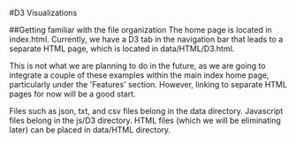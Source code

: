 #D3 Visualizations

##Getting familiar with the file organization
The home page is located in index.html. Currently, we have a D3 tab in the navigation bar that leads to a separate HTML page, which is located in data/HTML/D3.html. 

This is not what we are planning to do in the future, as we are going to integrate a couple of these examples within the main index home page, particularly under the 'Features' section. However, linking to separate HTML pages for now will be a good start.

Files such as json, txt, and csv files belong in the data directory. Javascript files belong in the js/D3 directory. HTML files (which we will be eliminating later) can be placed in data/HTML directory.

